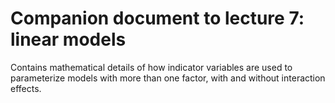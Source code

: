 # Companion document to lecture 7: linear models

Contains mathematical details of how indicator variables are used to parameterize models with more than one factor, with and without interaction effects.
